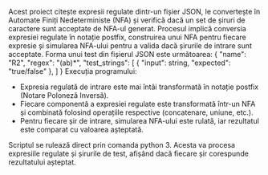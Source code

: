 Acest proiect citește expresii regulate dintr-un fișier JSON, le convertește în Automate Finiți Nedeterministe (NFA) și verifică dacă un set de șiruri de caractere sunt acceptate de NFA-ul generat. Procesul implică conversia expresiei regulate în notație postfix, construirea unui NFA pentru fiecare expresie și simularea NFA-ului pentru a valida dacă șirurile de intrare sunt acceptate.
Forma unui test din fișierul JSON este următoarea: 
{
    "name": "R2",
    "regex": "(ab)*",
    "test_strings": [
      { "input": string, "expected": "true/false" },
]
  }
Execuția programului:
- Expresia regulată de intrare este mai întâi transformată în notație postfix (Notare Poloneză Inversă).
- Fiecare componentă a expresiei regulate este transformată într-un NFA și combinată folosind operațiile respective (concatenare, uniune, etc.).
- Pentru fiecare șir de intrare, simularea NFA-ului este rulată, iar rezultatul este comparat cu valoarea așteptată.

Scriptul se rulează direct prin comanda python 3. Acesta va procesa expresiile regulate și șirurile de test, afișând dacă fiecare șir corespunde rezultatului așteptat.

